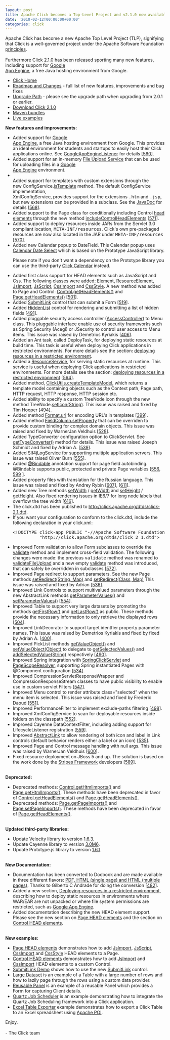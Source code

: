```yaml
---
layout: post
title: Apache Click becomes a Top-Level Project and v2.1.0 now available
date: '2010-02-12T00:00:00+00:00'
categories: click
---
```

Apache Click has become a new Apache  Top Level Project (TLP), 
signifying that Click is a well-governed project under the Apache 
Software Foundation <a href="http://www.apache.org/foundation/how-it-works.html">principles</a>.<br /><br />Furthermore
 Click 2.1.0 has been released sporting many new features,  including 
support for <a href="http://code.google.com/appengine/docs/java/overview.html" target="_blank" class="external">Google  
App Engine</a>,           a free Java hosting environment from Google.<br /><ul><li><a href="http://click.apache.org/">Click Home</a></li><li><a href="http://click.apache.org/docs/roadmap-changes.html#2.1.0">Roadmap 
and Changes</a> - full list of new features, improvements and bug fixes</li><li><a href="http://click.apache.org/docs/upgrade-path.html#2.1.0">Upgrade 
Path</a> - please see the upgrade path when upgrading from 2.0.1 or 
earlier.</li><li><a href="http://www.apache.org/dyn/closer.cgi/click/click/2.1.0/click-2.1.0.zip">Download
 Click 2.1.0</a></li><li><a href="http://repo1.maven.org/maven2/org/apache/click/">Maven bundles</a><br /></li><li><a href="http://www.avoka.com/click-examples/">Live examples</a></li></ul><font style="font-weight: bold;">New features and improvements:</font><br /><ul><li class="change">           Added support for <a href="http://code.google.com/appengine/docs/java/overview.html" target="_blank" class="external">Google  
App Engine</a>,           a free Java hosting environment from Google. 
This provides an  ideal           environment for students and startups 
to easily host their  Click           applications online. See <a href="http://click.apache.org/docs/extras-api/org/apache/click/extras/gae/GoogleAppEngineListener.html">GoogleAppEngineListener</a>
           for details           [<a href="https://issues.apache.org/jira/browse/CLK-560" target="_blank">560</a>].       </li><li class="change">           Added support for an in-memory <a href="http://click.apache.org/docs/extras-api/org/apache/click/extras/gae/MemoryFileUploadService.html">File
  Upload Service</a>           that can be used for uploading files in a
 <a href="http://code.google.com/appengine/docs/java/overview.html" target="_blank" class="external">Google  
App Engine</a>           environment.       </li><li class="change">    
       Added support for templates with custom extensions through the  
new           ConfigService.<a href="http://click.apache.org/docs/click-api/org/apache/click/service/ConfigService.html#isTemplate%28java.lang.String%29">isTemplate</a>
           method. The default ConfigService implementation,  
XmlConfigService, provides           support for the extensions <tt>.htm</tt>
 and <tt>.jsp</tt>,  but new extensions           can be provided in a 
subclass. See the <a href="http://click.apache.org/docs/click-api/org/apache/click/service/XmlConfigService.html#isTemplate%28java.lang.String%29">JavaDoc</a>
           for details           [<a href="https://issues.apache.org/jira/browse/CLK-568" target="_blank">568</a>].       </li><li class="change">           Added support to the Page class for 
conditionally including  Control           <a href="http://click.apache.org/docs/click-api/org/apache/click/Page.html#getHeadElements%28%29">head
  elements</a>           through the new method <a href="http://click.apache.org/docs/click-api/org/apache/click/Page.html#setIncludeControlHeadElements%28boolean%29">includeControlHeadElements</a>
           [<a href="https://issues.apache.org/jira/browse/CLK-571" target="_blank">571</a>].       </li><li class="change">           Added support to deploy resources inside JARs
 from the Servlet  3.0 compliant           location, <tt>META-INF/resources</tt>.
 Click's own  pre-packaged resources           are now also located in 
the JAR under <tt>META-INF/resources</tt>           [<a href="https://issues.apache.org/jira/browse/CLK-570" target="_blank">570</a>].       </li><li class="change">           Added new Calendar popup to DateField. This 
Calendar popup  uses           <a href="http://code.google.com/p/calendardateselect/" class="external" target="_blank">Calendar Date Select</a>
           which is based on the Prototype JavaScript library.          
 <p>           Please note if you don't want a dependency on the 
Prototype  library           you can use the third-party           <a href="http://code.google.com/p/click-calendar/" target="_blank" class="external">Click Calendar</a>      
     instead.              </p></li><li class="change">           Added 
first class support for HEAD elements such as JavaScript  and Css.      
     The following classes were added:           <a href="http://click.apache.org/docs/click-api/org/apache/click/element/Element.html">Element</a>,
           <a href="http://click.apache.org/docs/click-api/org/apache/click/element/ResourceElement.html">ResourceElement</a>,
           <a href="http://click.apache.org/docs/click-api/org/apache/click/element/JsImport.html">JsImport</a>,
           <a href="http://click.apache.org/docs/click-api/org/apache/click/element/JsScript.html">JsScript</a>,
           <a href="http://click.apache.org/docs/click-api/org/apache/click/element/CssImport.html">CssImport</a>
           and <a href="http://click.apache.org/docs/click-api/org/apache/click/element/CssStyle.html">CssStyle</a>.
           A new method was added to Page and Control: <a href="http://click.apache.org/docs/click-api/org/apache/click/Control.html#getHeadElements%28%29">Control.getHeadElements()</a>
           and <a href="http://click.apache.org/docs/click-api/org/apache/click/Page.html#getHeadElements%28%29">Page.getHeadElements()</a>
           [<a href="https://issues.apache.org/jira/browse/CLK-501" target="_blank">501</a>].       </li><li class="change">           Added <a href="http://click.apache.org/docs/extras-api/org/apache/click/extras/control/SubmitLink.html">SubmitLink</a>
  control           that can submit a Form [<a href="https://issues.apache.org/jira/browse/CLK-519" target="_blank">519</a>].       </li><li>
           Added <a href="http://click.apache.org/docs/extras-api/org/apache/click/extras/control/HiddenList.html">HiddenList</a>
  control           for rendering and submitting a list of hidden fields
 [<a href="https://issues.apache.org/jira/browse/CLK-491" target="_blank">491</a>].        </li><li class="change">           Added pluggable security access controller (<a href="http://click.apache.org/docs/extras-api/org/apache/click/extras/security/AccessController.html">AccessController</a>)
  to Menu class.           This pluggable interface enable use of 
security frameworks such  as Spring Security (Acegi) or JSecurity to 
control user access to Menu  items.           This issue was raised by 
Demetrios Kyriakis           [<a href="https://issues.apache.org/click/browse/CLK-406" target="_blank">406</a>].       </li><li class="change">           Added an Ant task, called DeployTask, for 
deploying static  resources           at build time. This task is useful
 when deploying Click  applications           in restricted 
environments. For more details see the section:           <a href="http://click.apache.org/docs/user-guide/html/ch04s03.html#deploying-restricted-env">deploying
  resources in a restricted environment</a>.       </li><li class="change">           Added a <a href="http://click.apache.org/docs/click-api/org/apache/click/service/ResourceService.html">ResourceService</a>,
           for serving static resources at runtime. This service is  
useful when           deploying Click applications in restricted 
environments. For  more details           see the section:           <a href="http://click.apache.org/docs/user-guide/html/ch04s03.html#deploying-restricted-env">deploying
  resources in a restricted environment</a>           [<a href="https://issues.apache.org/click/browse/CLK-564" target="_blank">564</a>].
       </li><li class="change">           Added method,           <a href="http://click.apache.org/docs/click-api/org/apache/click/util/ClickUtils.html#createTemplateModel%28org.apache.click.Page,%20org.apache.click.Context%29">ClickUtils.createTemplateModel</a>,
           which returns a template model containing objects such as the
  Context           path, Page path, HTTP request, HTTP response, HTTP 
session  etc.       </li><li class="change">           Added ability to 
specify a custom TreeNode icon through the  new method           
TreeNode.<a href="http://click.apache.org/docs/extras-api/org/apache/click/extras/tree/TreeNode.html#setIcon%28java.lang.String%29">setIcon(String)</a>.
           This issue was raised and fixed by Tim Hooper           [<a href="https://issues.apache.org/jira/browse/CLK-494" target="_blank">494</a>].
       </li><li class="change">           Added method <a href="http://click.apache.org/docs/click-api/org/apache/click/util/Format.html#url%28java.lang.Object%29">Format.url</a>
           for encoding URL's in templates           [<a href="https://issues.apache.org/jira/browse/CLK-399" target="_blank">399</a>].       </li><li class="change">           Added method           <a href="http://click.apache.org/docs/extras-api/org/apache/click/extras/control/FieldColumn.html#setProperty%28java.lang.Object,%20java.lang.String,%20java.lang.Object%29">FieldColumn.setProperty</a>
           that can be overriden to provide custom binding for complex  
         domain objects. This issue was raised and fixed by WarnerJan  
Veldhuis           [<a href="https://issues.apache.org/jira/browse/CLK-528" target="_blank">528</a>].       </li><li class="change">           Added TypeConverter configuration option to 
ClickServlet.            See <a href="http://click.apache.org/docs/click-api/org/apache/click/ClickServlet.html#getTypeConverter%28%29">getTypeConverter()</a>
           method for details. This issue was raised Joseph Schmidt and 
 fixed by Adrian A.           [<a href="https://issues.apache.org/jira/browse/CLK-539" target="_blank">539</a>].       </li><li class="change">           Added <a href="http://click.apache.org/docs/extras-api/org/apache/click/extras/service/Slf4jLogService.html">Slf4jLogService</a>
           for supporting multiple application servers.            This 
issue was raised Oliver Burn           [<a href="https://issues.apache.org/jira/browse/CLK-555" target="_blank">555</a>].       </li><li class="change">           Added <a href="http://click.apache.org/docs/click-api/org/apache/click/util/Bindable.html">@Bindable</a>
             annotation support for page field autobinding. @Bindable  
supports public,           protected and private Page variables         
  [<a href="https://issues.apache.org/jira/browse/CLK-556" target="_blank">556</a>,           
  <a href="https://issues.apache.org/jira/browse/CLK-599" target="_blank">599</a>            
].       </li><li class="change">         Added property files with 
translation for the Russian language.         This issue was raised and 
fixed by Andrey Rybin         [<a href="https://issues.apache.org/jira/browse/CLK-607" target="_blank">607</a>],         [<a href="https://issues.apache.org/jira/browse/CLK-611" target="_blank">611</a>].
       </li><li class="change">         Added new Tree methods         <a href="http://click.apache.org/docs/extras-api/org/apache/click/extras/tree/Tree.html#setWidth%28java.lang.String%29">setWidth</a>
  /         <a href="http://click.apache.org/docs/extras-api/org/apache/click/extras/tree/Tree.html#getWidth%28%29">getWidth</a>
         and <a href="http://click.apache.org/docs/extras-api/org/apache/click/extras/tree/Tree.html#setHeight%28java.lang.String%29">setHeight</a>
  /         <a href="http://click.apache.org/docs/extras-api/org/apache/click/extras/tree/Tree.html#getHeight%28%29">getHeight</a>.
         Also fixed rendering issues in IE6/7 for long node labels that 
 overflow         the tree width [<a href="https://issues.apache.org/jira/browse/CLK-616" target="_blank">616</a>].       </li><li class="change">           The click.dtd has been published to          
 <a href="http://click.apache.org/dtds/click-2.1.dtd">http://click.apache.org/dtds/click-2.1.dtd</a>.</li><li class="change">          If you want your configuration to conform to 
the click.dtd,  include           the following declaration in your 
click.xml:<br /><pre>&lt;!DOCTYPE click-app PUBLIC &quot;-//Apache Software Foundation//DTD Click Configuration 2.1//EN&quot;<br />          &quot;http://click.apache.org/dtds/click_2_1.dtd&quot;&gt;</pre></li><li class="change">           Improved Form validation to allow Form 
subclasses to override  the           <a href="http://click.apache.org/docs/click-api/org/apache/click/control/Form.html#validate%28%29">validate</a>
           method and implement cross-field validation. The following   
        changes were made: the previous <tt>validate</tt> method was  
renamed           to <a href="http://click.apache.org/docs/click-api/org/apache/click/control/Form.html#validateFileUpload%28%29">validateFileUpload</a>
           and a new empty <a href="http://click.apache.org/docs/click-api/org/apache/click/control/Form.html#validate%28%29">validate</a>
           method was introduced, that can safely be overridden in  
subclasses           [<a href="https://issues.apache.org/jira/browse/CLK-572" target="_blank">572</a>].       </li><li class="change">           Improved Page redirect to support parameters.
 See the new Page  methods           <a href="http://click.apache.org/docs/click-api/org/apache/click/Page.html#setRedirect%28java.lang.String,%20java.util.Map%29">setRedirect(String,
  Map)</a>           and <a href="http://click.apache.org/docs/click-api/org/apache/click/Page.html#setRedirect%28java.lang.Class,%20java.util.Map%29">setRedirect(Class,
  Map)</a>           This issue was raised and fixed by Adrian          
 [<a href="https://issues.apache.org/jira/browse/CLK-536" target="_blank">536</a>].       </li><li class="change">           Improved Link Controls to support multivalued
 parameters  through the           new AbstractLink methods <a href="http://click.apache.org/docs/click-api/org/apache/click/control/AbstractLink.html#getParameterValues%28java.lang.String%29">getParameterValues()</a>
           and <a href="http://click.apache.org/docs/click-api/org/apache/click/control/AbstractLink.html#setParameterValues%28java.lang.String,%20java.lang.String[]%29">setParameterValues()</a>
           [<a href="https://issues.apache.org/jira/browse/CLK-554" target="_blank">554</a>].       </li><li class="change">           Improved Table to support very large datasets
 by promoting the  methods           <a href="http://click.apache.org/docs/click-api/org/apache/click/control/Table.html#getFirstRow%28%29">getFirstRow()</a>
           and <a href="http://click.apache.org/docs/click-api/org/apache/click/control/Table.html#getLastRow%28%29">getLastRow()</a>
           as public. These methods provide the necessary information to
  only           retrieve the displayed rows           [<a href="https://issues.apache.org/jira/browse/CLK-504" target="_blank">504</a>].
       </li><li class="change">           Improved LinkDecorator to 
support target identfier property  parameter names.           This issue
 was raised by Demetrios Kyriakis and fixed by fixed  by Adrian A.      
     [<a href="https://issues.apache.org/jira/browse/CLK-400" target="_blank">400</a>].       </li><li class="change">           Improved PickList methods <a href="http://click.apache.org/docs/extras-api/org/apache/click/extras/control/PickList.html#getValueObject%28%29">getValueObject()</a>
           and <a href="http://click.apache.org/docs/extras-api/org/apache/click/extras/control/PickList.html#setValueObject%28java.lang.Object%29">setValueObject(Object)</a>
           to delegate to <a href="http://click.apache.org/docs/extras-api/org/apache/click/extras/control/PickList.html#getSelectedValues%28%29">getSelectedValues()</a>
           and <a href="http://click.apache.org/docs/extras-api/org/apache/click/extras/control/PickList.html#addSelectedValue%28java.lang.String%29">addSelectedValue(String)</a>
           respectively [<a href="https://issues.apache.org/jira/browse/CLK-490" target="_blank">490</a>].       </li><li class="change">           Improved Spring integration with           <a href="http://click.apache.org/docs/extras-api/org/apache/click/extras/spring/SpringClickServlet.html">SpringClickServlet</a>
  and           <a href="http://click.apache.org/docs/extras-api/org/apache/click/extras/spring/PageScopeResolver.html">PageScopeResolver</a>,
           supporting Spring instantiated Pages with @Component  
configuration           [<a href="https://issues.apache.org/jira/browse/CLK-534" target="_blank">534</a>].       </li><li class="change">           Improved CompressionServletResponseWrapper 
and  CompressionResponseStream classes to have           public 
visibility to enable use in custom servlet Filters           [<a href="https://issues.apache.org/click/browse/CLK-547" target="_blank">547</a>].
       </li><li class="change">           Improved Menu control to 
render attribute class=&quot;selected&quot;  when the menu item           is 
selected. This issue was raised and fixed by Frederic Daoud           [<a href="https://issues.apache.org/click/browse/CLK-551" target="_blank">551</a>].
       </li><li class="change">           Improved PerformanceFilter to 
implement exclude-paths  filtering           [<a href="https://issues.apache.org/click/browse/CLK-498" target="_blank">498</a>].       </li><li class="change">           Improved XmlConfigService to scan for 
deployable resources  inside folders           on the classpath         
  [<a href="https://issues.apache.org/click/browse/CLK-552" target="_blank">552</a>].       </li><li class="change">           Improved Cayenne DataContextFilter, including
 adding support  for LifecycleListener            registration          
 [<a href="https://issues.apache.org/jira/browse/CLK-559" target="_blank">559</a>].       </li><li class="change">           Improved <a href="http://click.apache.org/docs/click-api/org/apache/click/control/AbstractLink.html">AbstractLink</a>
           to allow rendering of both icon and label in Link controls  
(default           behavior renders either a label or an icon)          
 [<a href="https://issues.apache.org/jira/browse/CLK-535" target="_blank">535</a>].       </li><li class="change">           Improved Page and Control message handling 
with null args.           This issue was raised by WarnerJan Veldhuis   
        [<a href="https://issues.apache.org/jira/browse/CLK-600" target="_blank">600</a>].       </li><li class="change">           Fixed resource deployment on JBoss 5 and up. 
The solution is  based on           the work done by the <a href="http://www.stripesframework.org/" target="_blank" class="external">Stripes
 Framework</a>           developers           [<a href="https://issues.apache.org/jira/browse/CLK-589" target="_blank">589</a>].<br /><br /></li></ul><font style="font-weight: bold;">Deprecated:</font><br /><ul><li class="change">
           Deprecated methods: <a href="http://click.apache.org/docs/click-api/org/apache/click/Control.html#getHtmlImports%28%29">Control.getHtmlImports()</a>
 and           <a href="http://click.apache.org/docs/click-api/org/apache/click/Page.html#getHtmlImports%28%29">Page.getHtmlImports()</a>.
           These methods have been deprecated in favor of           <a href="http://click.apache.org/docs/click-api/org/apache/click/Control.html#getHeadElements%28%29">Control.getHeadElements()</a>
           and <a href="http://click.apache.org/docs/click-api/org/apache/click/Page.html#getHeadElements%28%29">Page.getHeadElements()</a>.
       </li><li class="change">Deprecated methods: <a href="http://click.apache.org/docs/click-api/org/apache/click/Page.html#getPageImports%28%29">Page.getPageImports()</a>
           and <a href="http://click.apache.org/docs/click-api/org/apache/click/Page.html#setPageImports%28org.apache.click.util.PageImports%29">Page.setPageImports()</a>.
           These methods have been deprecated in favor of           <a href="http://click.apache.org/docs/click-api/org/apache/click/Page.html#getHeadElements%28%29">Page.getHeadElements()</a>.
       </li></ul><br /><font style="font-weight: bold;">Updated 
third-party libraries:</font><br /><ul><li class="change">           
Update Velocity library to version <a href="http://velocity.apache.org/engine/releases/velocity-1.6.2/">1.6.3</a>.
       </li><li class="change">           Update Cayenne library to 
version <a href="http://cayenne.apache.org/">3.0M6</a>.       </li><li class="change" style="text-align: left;">           Update Prototype.js 
library to version <a href="http://www.prototypejs.org/2009/9/1/prototype-1-6-1-released">1.6.1</a>.
       </li></ul><br /><font style="font-weight: bold;">New Documentation:</font><br /><ul><li>Documentation
 has been converted to Docbook and are made available in         three 
different flavors: <a href="file:///C:/dev/os/apache/click/click-svn/documentation/docs/user-guide.html">PDF,
 HTML (single page) and HTML (multiple pages)</a>.         Thanks to 
Gilberto C Andrade for doing the conversion         [<a href="https://issues.apache.org/jira/browse/CLK-482" target="_blank">482</a>].       </li><li>Added
 a new section, <a href="http://click.apache.org/docs/user-guide/html/ch04s03.html#deploying-restricted-env">Deploying
  resources in a restricted environment</a>,         describing how to 
deploy static resources in environments where         WAR/EAR are not 
unpacked or where file system permissions are         restricted, such 
as         <a href="http://code.google.com/appengine/docs/java/overview.html" target="_blank" class="external">Google  
App Engine</a>.       </li><li>Added documentation describing the new 
HEAD element support.         Please see the new section on <a href="http://click.apache.org/docs/user-guide/html/ch02s12.html">Page 
HEAD elements</a> and         the section on <a href="http://click.apache.org/docs/user-guide/html/ch03s05.html">Control
 HEAD elements</a>.       </li></ul><br /><font style="font-weight: bold;">New
 examples:     </font><br /><ul><li>         <a href="http://www.avoka.com/click-examples/general/page-head-demo.htm" class="external" target="_blank">  
       Page HEAD elements</a> demonstrates how to add         <a href="http://click.apache.org/docs/click-api/org/apache/click/element/JsImport.html">JsImport</a>,
         <a href="http://click.apache.org/docs/click-api/org/apache/click/element/JsScript.html">JsScript</a>,
         <a href="http://click.apache.org/docs/click-api/org/apache/click/element/CssImport.html">CssImport</a>
         and <a href="http://click.apache.org/docs/click-api/org/apache/click/element/CssStyle.html">CssStyle</a>
         HEAD elements to a Page.       </li><li>         <a href="http://www.avoka.com/click-examples/general/control-head-demo.htm" class="external" target="_blank">
         Control HEAD elements</a> demonstrates how to add         <a href="http://click.apache.org/docs/click-api/org/apache/click/element/JsImport.html">JsImport</a>
 and         <a href="http://click.apache.org/docs/click-api/org/apache/click/element/CssImport.html">CssImport</a>
         HEAD elements to a custom Control.       </li><li>         <a href="http://www.avoka.com/click-examples/control/submit-link-demo.htm" class="external" target="_blank">
           SubmitLink Demo</a> shows how to use the new <a href="http://click.apache.org/docs/extras-api/org/apache/click/extras/control/SubmitLink.html">SubmitLink</a>
 control.       </li><li>         <a href="http://www.avoka.com/click-examples/table/large-dataset-demo.htm" class="external" target="_blank">
         Large Dataset</a> is an example of a Table with a large number 
of rows         and how to lazily page through the rows using a custom 
data provider.       </li><li>         <a href="http://www.avoka.com/click-examples/panel/reusable-panel-demo.htm" class="external" target="_blank">
           Reusable Panel</a> is an example of a reusable Panel         
  which provides a Form for capturing Client details.       </li><li>   
      <a href="http://www.avoka.com/click-examples/quartz/quartz-job-scheduler.htm" class="external" target="_blank">
           Quartz Job Scheduler</a> is an example demonstrating how to 
integrate the Quartz Job Scheduling framework           into a Click 
application.       </li><li><a href="http://www.avoka.com/click-examples/general/excel-export.htm" class="external" target="_blank">Excel
  Table Exporter</a> example demonstrates how to export a Click Table   
        to an Excel spreadsheet using           <a href="http://poi.apache.org/" target="_blank" class="external">Apache POI</a>.       </li></ul>Enjoy.<br /><br />-
 The Click team
